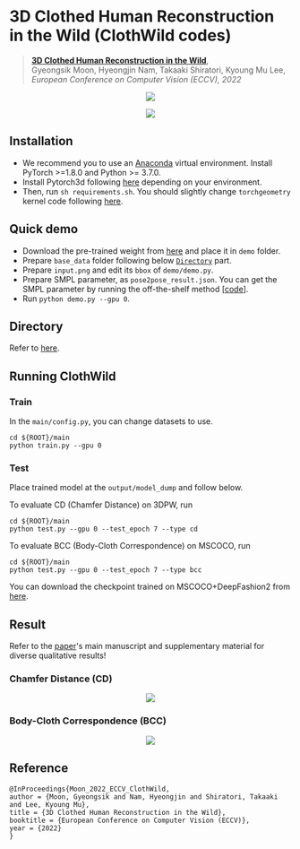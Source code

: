 # **3D Clothed Human Reconstruction in the Wild (ClothWild codes)**

> [**3D Clothed Human Reconstruction in the Wild**](https://arxiv.org/abs/2207.10053),            
> Gyeongsik Moon, 
> Hyeongjin Nam,
> Takaaki Shiratori,
> Kyoung Mu Lee,        
> *European Conference on Computer Vision (ECCV), 2022*

<p align="center">  
<img src="assets/front_figure.png">  
</p> 
<p align="center">  
<img src="assets/qualitative_result.png">  
</p> 

## Installation
* We recommend you to use an [Anaconda](https://www.anaconda.com/) virtual environment. Install PyTorch >=1.8.0 and Python >= 3.7.0. 
* Install Pytorch3d following [here](https://github.com/facebookresearch/pytorch3d/blob/main/INSTALL.md) depending on your environment.
* Then, run `sh requirements.sh`. You should slightly change `torchgeometry` kernel code following [here](https://github.com/mks0601/I2L-MeshNet_RELEASE/issues/6#issuecomment-675152527).


## Quick demo
* Download the pre-trained weight from [here](https://drive.google.com/file/d/1-gafc-6V1ma7L5NS1JphzbhTdO_pQFuL/view?usp=sharing) and place it in `demo` folder.
* Prepare `base_data` folder following below [`Directory`](./assets/directory.md/#required-data) part.
* Prepare `input.png` and edit its `bbox` of `demo/demo.py`.
* Prepare SMPL parameter, as `pose2pose_result.json`. You can get the SMPL parameter by running the off-the-shelf method [[code](https://github.com/mks0601/Hand4Whole_RELEASE/tree/Pose2Pose)].
* Run `python demo.py --gpu 0`.


## Directory
Refer to [here](./assets/directory.md).


## Running ClothWild

### Train 
In the `main/config.py`, you can change datasets to use.

```
cd ${ROOT}/main
python train.py --gpu 0
``` 

### Test 
Place trained model at the `output/model_dump` and follow below.

To evaluate CD (Chamfer Distance) on 3DPW, run
``` 
cd ${ROOT}/main
python test.py --gpu 0 --test_epoch 7 --type cd
``` 

To evaluate BCC (Body-Cloth Correspondence) on MSCOCO, run
``` 
cd ${ROOT}/main
python test.py --gpu 0 --test_epoch 7 --type bcc
``` 

You can download the checkpoint trained on MSCOCO+DeepFashion2 from [here](https://drive.google.com/file/d/1-gafc-6V1ma7L5NS1JphzbhTdO_pQFuL/view?usp=sharing).


## Result
Refer to the [paper](https://arxiv.org/abs/2207.10053)'s main manuscript and supplementary material for diverse qualitative results!

### Chamfer Distance (CD)

<p align="center">  
<img src="assets/chamfer_distance.png">  
</p> 

### Body-Cloth Correspondence (BCC)

<p align="center">  
<img src="assets/body_cloth_correspondence.png">  
</p> 

## Reference  
```  
@InProceedings{Moon_2022_ECCV_ClothWild,  
author = {Moon, Gyeongsik and Nam, Hyeongjin and Shiratori, Takaaki and Lee, Kyoung Mu},  
title = {3D Clothed Human Reconstruction in the Wild},  
booktitle = {European Conference on Computer Vision (ECCV)},  
year = {2022}  
}  
```
